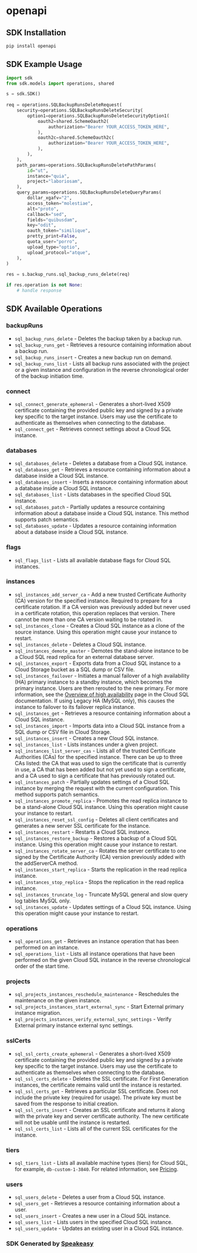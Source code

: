 # openapi

<!-- Start SDK Installation -->
## SDK Installation

```bash
pip install openapi
```
<!-- End SDK Installation -->

## SDK Example Usage
<!-- Start SDK Example Usage -->
```python
import sdk
from sdk.models import operations, shared

s = sdk.SDK()
    
req = operations.SQLBackupRunsDeleteRequest(
    security=operations.SQLBackupRunsDeleteSecurity(
        option1=operations.SQLBackupRunsDeleteSecurityOption1(
            oauth2=shared.SchemeOauth2(
                authorization="Bearer YOUR_ACCESS_TOKEN_HERE",
            ),
            oauth2c=shared.SchemeOauth2c(
                authorization="Bearer YOUR_ACCESS_TOKEN_HERE",
            ),
        ),
    ),
    path_params=operations.SQLBackupRunsDeletePathParams(
        id="ut",
        instance="quia",
        project="laboriosam",
    ),
    query_params=operations.SQLBackupRunsDeleteQueryParams(
        dollar_xgafv="2",
        access_token="molestiae",
        alt="proto",
        callback="sed",
        fields="quibusdam",
        key="odit",
        oauth_token="similique",
        pretty_print=False,
        quota_user="porro",
        upload_type="optio",
        upload_protocol="atque",
    ),
)
    
res = s.backup_runs.sql_backup_runs_delete(req)

if res.operation is not None:
    # handle response
```
<!-- End SDK Example Usage -->

<!-- Start SDK Available Operations -->
## SDK Available Operations

### backupRuns

* `sql_backup_runs_delete` - Deletes the backup taken by a backup run.
* `sql_backup_runs_get` - Retrieves a resource containing information about a backup run.
* `sql_backup_runs_insert` - Creates a new backup run on demand.
* `sql_backup_runs_list` - Lists all backup runs associated with the project or a given instance and configuration in the reverse chronological order of the backup initiation time.

### connect

* `sql_connect_generate_ephemeral` - Generates a short-lived X509 certificate containing the provided public key and signed by a private key specific to the target instance. Users may use the certificate to authenticate as themselves when connecting to the database.
* `sql_connect_get` - Retrieves connect settings about a Cloud SQL instance.

### databases

* `sql_databases_delete` - Deletes a database from a Cloud SQL instance.
* `sql_databases_get` - Retrieves a resource containing information about a database inside a Cloud SQL instance.
* `sql_databases_insert` - Inserts a resource containing information about a database inside a Cloud SQL instance.
* `sql_databases_list` - Lists databases in the specified Cloud SQL instance.
* `sql_databases_patch` - Partially updates a resource containing information about a database inside a Cloud SQL instance. This method supports patch semantics.
* `sql_databases_update` - Updates a resource containing information about a database inside a Cloud SQL instance.

### flags

* `sql_flags_list` - Lists all available database flags for Cloud SQL instances.

### instances

* `sql_instances_add_server_ca` - Add a new trusted Certificate Authority (CA) version for the specified instance. Required to prepare for a certificate rotation. If a CA version was previously added but never used in a certificate rotation, this operation replaces that version. There cannot be more than one CA version waiting to be rotated in.
* `sql_instances_clone` - Creates a Cloud SQL instance as a clone of the source instance. Using this operation might cause your instance to restart.
* `sql_instances_delete` - Deletes a Cloud SQL instance.
* `sql_instances_demote_master` - Demotes the stand-alone instance to be a Cloud SQL read replica for an external database server.
* `sql_instances_export` - Exports data from a Cloud SQL instance to a Cloud Storage bucket as a SQL dump or CSV file.
* `sql_instances_failover` - Initiates a manual failover of a high availability (HA) primary instance to a standby instance, which becomes the primary instance. Users are then rerouted to the new primary. For more information, see the [Overview of high availability](https://cloud.google.com/sql/docs/mysql/high-availability) page in the Cloud SQL documentation. If using Legacy HA (MySQL only), this causes the instance to failover to its failover replica instance.
* `sql_instances_get` - Retrieves a resource containing information about a Cloud SQL instance.
* `sql_instances_import` - Imports data into a Cloud SQL instance from a SQL dump or CSV file in Cloud Storage.
* `sql_instances_insert` - Creates a new Cloud SQL instance.
* `sql_instances_list` - Lists instances under a given project.
* `sql_instances_list_server_cas` - Lists all of the trusted Certificate Authorities (CAs) for the specified instance. There can be up to three CAs listed: the CA that was used to sign the certificate that is currently in use, a CA that has been added but not yet used to sign a certificate, and a CA used to sign a certificate that has previously rotated out.
* `sql_instances_patch` - Partially updates settings of a Cloud SQL instance by merging the request with the current configuration. This method supports patch semantics.
* `sql_instances_promote_replica` - Promotes the read replica instance to be a stand-alone Cloud SQL instance. Using this operation might cause your instance to restart.
* `sql_instances_reset_ssl_config` - Deletes all client certificates and generates a new server SSL certificate for the instance.
* `sql_instances_restart` - Restarts a Cloud SQL instance.
* `sql_instances_restore_backup` - Restores a backup of a Cloud SQL instance. Using this operation might cause your instance to restart.
* `sql_instances_rotate_server_ca` - Rotates the server certificate to one signed by the Certificate Authority (CA) version previously added with the addServerCA method.
* `sql_instances_start_replica` - Starts the replication in the read replica instance.
* `sql_instances_stop_replica` - Stops the replication in the read replica instance.
* `sql_instances_truncate_log` - Truncate MySQL general and slow query log tables MySQL only.
* `sql_instances_update` - Updates settings of a Cloud SQL instance. Using this operation might cause your instance to restart.

### operations

* `sql_operations_get` - Retrieves an instance operation that has been performed on an instance.
* `sql_operations_list` - Lists all instance operations that have been performed on the given Cloud SQL instance in the reverse chronological order of the start time.

### projects

* `sql_projects_instances_reschedule_maintenance` - Reschedules the maintenance on the given instance.
* `sql_projects_instances_start_external_sync` - Start External primary instance migration.
* `sql_projects_instances_verify_external_sync_settings` - Verify External primary instance external sync settings.

### sslCerts

* `sql_ssl_certs_create_ephemeral` - Generates a short-lived X509 certificate containing the provided public key and signed by a private key specific to the target instance. Users may use the certificate to authenticate as themselves when connecting to the database.
* `sql_ssl_certs_delete` - Deletes the SSL certificate. For First Generation instances, the certificate remains valid until the instance is restarted.
* `sql_ssl_certs_get` - Retrieves a particular SSL certificate. Does not include the private key (required for usage). The private key must be saved from the response to initial creation.
* `sql_ssl_certs_insert` - Creates an SSL certificate and returns it along with the private key and server certificate authority. The new certificate will not be usable until the instance is restarted.
* `sql_ssl_certs_list` - Lists all of the current SSL certificates for the instance.

### tiers

* `sql_tiers_list` - Lists all available machine types (tiers) for Cloud SQL, for example, `db-custom-1-3840`. For related information, see [Pricing](/sql/pricing).

### users

* `sql_users_delete` - Deletes a user from a Cloud SQL instance.
* `sql_users_get` - Retrieves a resource containing information about a user.
* `sql_users_insert` - Creates a new user in a Cloud SQL instance.
* `sql_users_list` - Lists users in the specified Cloud SQL instance.
* `sql_users_update` - Updates an existing user in a Cloud SQL instance.

<!-- End SDK Available Operations -->

### SDK Generated by [Speakeasy](https://docs.speakeasyapi.dev/docs/using-speakeasy/client-sdks)
